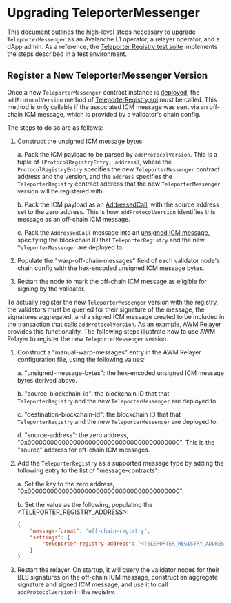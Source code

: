 # Upgrading TeleporterMessenger

This document outlines the high-level steps necessary to upgrade `TeleporterMessenger` as an Avalanche L1 operator, a relayer operator, and a dApp admin. As a reference, the [Teleporter Registry test suite](../../../tests/flows/teleporter_registry.go) implements the steps described in a test environment.

## Register a New TeleporterMessenger Version

Once a new `TeleporterMessenger` contract instance is [deployed](../../../utils/contract-deployment/README.md), the `addProtocolVersion` method of [TeleporterRegistry.sol](./TeleporterRegistry.sol) must be called. This method is only callable if the associated ICM message was sent via an off-chain ICM message, which is provided by a validator's chain config.

The steps to do so are as follows:

1. Construct the unsigned ICM message bytes:

    a. Pack the ICM payload to be parsed by `addProtocolVersion`. This is a tuple of `(ProtocolRegistryEntry, address)`, where the `ProtocolRegistryEntry` specifies the new `TeleporterMessenger` contract address and the version, and the `address` specifies the `TeleporterRegistry` contract address that the new `TeleporterMessenger` version will be registered with.

    b. Pack the ICM payload as an [AddressedCall](https://github.com/ava-labs/avalanchego/blob/v1.11.3/vms/platformvm/warp/payload/addressed_call.go#L15), with the source address set to the zero address. This is how `addProtocolVersion` identifies this message as an off-chain ICM message.
    
    c. Pack the `AddressedCall` message into an [unsigned ICM message](https://github.com/ava-labs/avalanchego/blob/v1.11.3/vms/platformvm/warp/unsigned_message.go#L14), specifying the blockchain ID that `TeleporterRegistry` and the new `TeleporterMessenger` are deployed to.

2. Populate the "warp-off-chain-messages" field of each validator node's chain config with the hex-encoded unsigned ICM message bytes. 

3. Restart the node to mark the off-chain ICM message as eligible for signing by the validator.

To actually register the new `TeleporterMessenger` version with the registry, the validators must be queried for their signature of the message, the signatures aggregated, and a signed ICM message created to be included in the transaction that calls `addProtocolVersion`. As an example, [AWM Relayer](https://github.com/ava-labs/awm-relayer) provides this functionality. The following steps illustrate how to use AWM Relayer to register the new `TeleporterMessenger` version.

1. Construct a "manual-warp-messages" entry in the AWM Relayer configuration file, using the following values:

    a. "unsigned-message-bytes": the hex-encoded unsigned ICM message bytes derived above.

    b. "source-blockchain-id": the blockchain ID that that `TeleporterRegistry` and the new `TeleporterMessenger` are deployed to.

    c. "destination-blockchain-id": the blockchain ID that that `TeleporterRegistry` and the new `TeleporterMessenger` are deployed to.

    d. "source-address": the zero address, "0x0000000000000000000000000000000000000000". This is the "source" address for off-chain ICM messages.

2. Add the `TeleporterRegistry` as a supported message type by adding the following entry to the list of "message-contracts":

    a. Set the key to the zero address, "0x0000000000000000000000000000000000000000".
    
    b. Set the value as the following, populating the <TELEPORTER_REGISTRY_ADDRESS>:
    ```json
    {
        "message-format": "off-chain-registry",
        "settings": {
            "teleporter-registry-address": "<TELEPORTER_REGISTRY_ADDRESS>"
        }
    }
    ```

3. Restart the relayer. On startup, it will query the validator nodes for their BLS signatures on the off-chain ICM message, construct an aggregate signature and signed ICM message, and use it to call `addProtocolVersion` in the registry.
